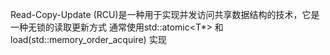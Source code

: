 Read-Copy-Update (RCU)是一种用于实现并发访问共享数据结构的技术，它是一种无锁的读取更新方式
通常使用std::atomic<T*> 和 load(std::memory_order_acquire) 实现

